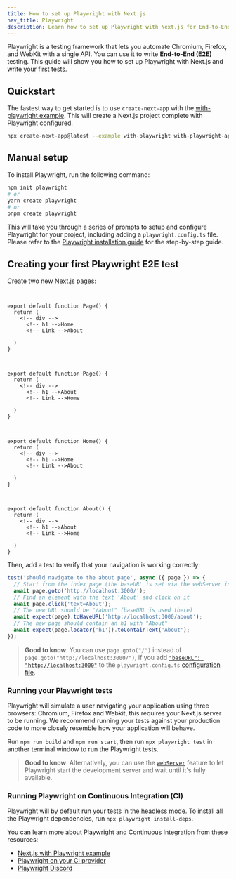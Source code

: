 ```yaml
---
title: How to set up Playwright with Next.js
nav_title: Playwright
description: Learn how to set up Playwright with Next.js for End-to-End (E2E) Testing.
---
```


Playwright is a testing framework that lets you automate Chromium, Firefox, and WebKit with a single API. You can use it to write **End-to-End (E2E)** testing. This guide will show you how to set up Playwright with Next.js and write your first tests.

## Quickstart

The fastest way to get started is to use `create-next-app` with the [with-playwright example](https://github.com/vercel/next.js/tree/canary/examples/with-playwright). This will create a Next.js project complete with Playwright configured.

```bash filename="Terminal"
npx create-next-app@latest --example with-playwright with-playwright-app
```

## Manual setup

To install Playwright, run the following command:

```bash filename="Terminal"
npm init playwright
# or
yarn create playwright
# or
pnpm create playwright
```

This will take you through a series of prompts to setup and configure Playwright for your project, including adding a `playwright.config.ts` file. Please refer to the [Playwright installation guide](https://playwright.dev/docs/intro#installation) for the step-by-step guide.

## Creating your first Playwright E2E test

Create two new Next.js pages:

<!-- AppOnly -->

```tsx filename="app/page.tsx"


export default function Page() {
  return (
    <!-- div -->
      <!-- h1 -->Home
      <!-- Link -->About

  )
}
```

```tsx filename="app/about/page.tsx"


export default function Page() {
  return (
    <!-- div -->
      <!-- h1 -->About
      <!-- Link -->Home

  )
}
```

<!-- PagesOnly -->

```tsx filename="pages/index.ts"


export default function Home() {
  return (
    <!-- div -->
      <!-- h1 -->Home
      <!-- Link -->About

  )
}
```

```tsx filename="pages/about.ts"


export default function About() {
  return (
    <!-- div -->
      <!-- h1 -->About
      <!-- Link -->Home

  )
}
```

Then, add a test to verify that your navigation is working correctly:

```ts filename="tests/example.spec.ts"
test('should navigate to the about page', async ({ page }) => {
  // Start from the index page (the baseURL is set via the webServer in the playwright.config.ts)
  await page.goto('http://localhost:3000/');
  // Find an element with the text 'About' and click on it
  await page.click('text=About');
  // The new URL should be "/about" (baseURL is used there)
  await expect(page).toHaveURL('http://localhost:3000/about');
  // The new page should contain an h1 with "About"
  await expect(page.locator('h1')).toContainText('About');
});
```

> **Good to know**: You can use `page.goto("/")` instead of `page.goto("http://localhost:3000/")`, if you add [`"baseURL": "http://localhost:3000"`](https://playwright.dev/docs/api/class-testoptions#test-options-base-url) to the `playwright.config.ts` [configuration file](https://playwright.dev/docs/test-configuration).

### Running your Playwright tests

Playwright will simulate a user navigating your application using three browsers: Chromium, Firefox and Webkit, this requires your Next.js server to be running. We recommend running your tests against your production code to more closely resemble how your application will behave.

Run `npm run build` and `npm run start`, then run `npx playwright test` in another terminal window to run the Playwright tests.

> **Good to know**: Alternatively, you can use the [`webServer`](https://playwright.dev/docs/test-webserver/) feature to let Playwright start the development server and wait until it's fully available.

### Running Playwright on Continuous Integration (CI)

Playwright will by default run your tests in the [headless mode](https://playwright.dev/docs/ci#running-headed). To install all the Playwright dependencies, run `npx playwright install-deps`.

You can learn more about Playwright and Continuous Integration from these resources:

- [Next.js with Playwright example](https://github.com/vercel/next.js/tree/canary/examples/with-playwright)
- [Playwright on your CI provider](https://playwright.dev/docs/ci)
- [Playwright Discord](https://discord.com/invite/playwright-807756831384403968)
